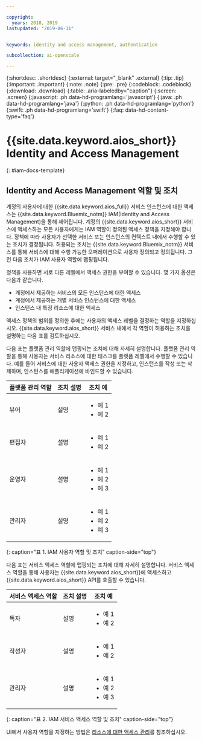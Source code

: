 ```yaml
---

copyright:
  years: 2018, 2019
lastupdated: "2019-06-11"


keywords: identity and access management, authentication

subcollection: ai-openscale

---
```


{:shortdesc: .shortdesc}
{:external: target="_blank" .external}
{:tip: .tip}
{:important: .important}
{:note: .note}
{:pre: .pre}
{:codeblock: .codeblock}
{:download: .download}
{:table: .aria-labeledby="caption"}
{:screen: .screen}
{:javascript: .ph data-hd-programlang='javascript'}
{:java: .ph data-hd-programlang='java'}
{:python: .ph data-hd-programlang='python'}
{:swift: .ph data-hd-programlang='swift'}
{:faq: data-hd-content-type='faq'}

# {{site.data.keyword.aios_short}} Identity and Access Management 
{: #iam-docs-template}

## Identity and Access Management 역할 및 조치

계정의 사용자에 대한 {{site.data.keyword.aios_full}} 서비스 인스턴스에 대한 액세스는 {{site.data.keyword.Bluemix_notm}} IAM(Identity and Access Management)을 통해 제어됩니다. 계정의 {{site.data.keyword.aios_short}} 서비스에 액세스하는 모든 사용자에게는 IAM 역할이 정의된 액세스 정책을 지정해야 합니다. 정책에 따라 사용자가 선택한 서비스 또는 인스턴스의 컨텍스트 내에서 수행할 수 있는 조치가 결정됩니다. 허용되는 조치는 {{site.data.keyword.Bluemix_notm}} 서비스를 통해 서비스에 대해 수행 가능한 오퍼레이션으로 사용자 정의되고 정의됩니다. 그런 다음 조치가 IAM 사용자 역할에 맵핑됩니다. 

정책을 사용하면 서로 다른 레벨에서 액세스 권한을 부여할 수 있습니다. 몇 가지 옵션은 다음과 같습니다.  

* 계정에서 제공하는 서비스의 모든 인스턴스에 대한 액세스
* 계정에서 제공하는 개별 서비스 인스턴스에 대한 액세스
* 인스턴스 내 특정 리소스에 대한 액세스

액세스 정책의 범위를 정의한 후에는 사용자의 액세스 레벨을 결정하는 역할을 지정하십시오. {{site.data.keyword.aios_short}} 서비스 내에서 각 역할이 허용하는 조치를 설명하는 다음 표를 검토하십시오. 

다음 표는 플랫폼 관리 역할에 맵핑되는 조치에 대해 자세히 설명합니다. 플랫폼 관리 역할을 통해 사용자는 서비스 리소스에 대한 태스크를 플랫폼 레벨에서 수행할 수 있습니다. 예를 들어 서비스에 대한 사용자 액세스 권한을 지정하고, 인스턴스를 작성 또는 삭제하며, 인스턴스를 애플리케이션에 바인드할 수 있습니다. 

| 플랫폼 관리 역할 | 조치 설명 | 조치 예                                                 |
|--------------------------|------------------------|-----------------------------------------------------------------|
| 뷰어                   |설명            | <ul><li>예 1</li><li>예 2</li></ul>                   |
| 편집자                   |설명            |<ul><li>예 1</li><li>예 2</li></ul>                    |
| 운영자                 |설명            | <ul><li>예 1</li><li>예 2</li><li>예 3</li></ul> |
| 관리자            |설명            |<ul><li>예 1</li><li>예 2</li><li>예 3</li></ul>  |
{: caption="표 1. IAM 사용자 역할 및 조치" caption-side="top"}


다음 표는 서비스 액세스 역할에 맵핑되는 조치에 대해 자세히 설명합니다. 서비스 액세스 역할을 통해 사용자는 {{site.data.keyword.aios_short}}에 액세스하고 {{site.data.keyword.aios_short}} API를 호출할 수 있습니다. 

| 서비스 액세스 역할 | 조치 설명 | 조치 예                                                 |
|---------------------|------------------------|-----------------------------------------------------------------|
| 독자              |설명            | <ul><li>예 1</li><li>예 2</li></ul>                   |
| 작성자              |설명            |<ul><li>예 1</li><li>예 2</li></ul>                    |
| 관리자             |설명            | <ul><li>예 1</li><li>예 2</li><li>예 3</li></ul> |
{: caption="표 2. IAM 서비스 액세스 역할 및 조치" caption-side="top"}


UI에서 사용자 역할을 지정하는 방법은 [리소스에 대한 액세스 관리](/docs/iam?topic=iam-iammanidaccser#iammanidaccser)를 참조하십시오. 

<!-- You can add an extra column to each table if you want to provide the specific action name in dot notation as it is used in the service's registration with IAM. For example: key-protect.keys.create, key-protect.keys.delete) -->
 
